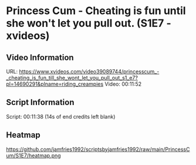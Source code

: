 # Princess Cum - Cheating is fun until she won't let you pull out. (S1E7 - xvideos)

## Video Information
URL:    https://www.xvideos.com/video39089744/princesscum_-_cheating_is_fun_till_she_wont_let_you_pull_out_s1_e7?pl=14690291&plname=riding_creampies
Video:  00:11:52

## Script Information
Script: 00:11:38 (14s of end credits left blank)

## Heatmap
https://github.com/jamfries1992/scriptsbyjamfries1992/raw/main/PrincessCum/S1E7/heatmap.png